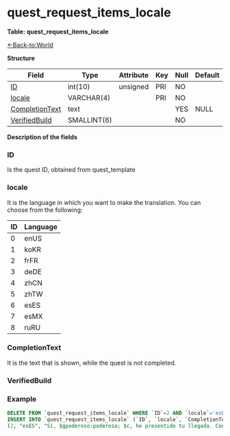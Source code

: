 # quest\_request\_items\_locale

**Table: quest\_request\_items\_locale**

[<-Back-to:World](database-world.md)

**Structure**

| Field               | Type        | Attribute | Key | Null | Default | Extra | Comment |
|---------------------|-------------|-----------|-----|------|---------|-------|---------|
| [ID][1]             | int(10)     | unsigned  | PRI | NO   |         |       |         |
| [locale][2]         | VARCHAR(4)  |           | PRI | NO   |         |       |         |
| [CompletionText][3] | text        |           |     | YES  | NULL    |       |         |
| [VerifiedBuild][4]  | SMALLINT(6) |           |     | NO   |         |       |         |

[1]: #id
[2]: #locale
[3]: #completiontext
[4]: #verifiedbuild

**Description of the fields**

### ID

Is the quest ID, obtained from quest_template

### locale

It is the language in which you want to make the translation.
You can choose from the following:

| ID | Language |
|----|----------|
| 0  | enUS     |
| 1  | koKR     |
| 2  | frFR     |
| 3  | deDE     |
| 4  | zhCN     |
| 5  | zhTW     |
| 6  | esES     |
| 7  | esMX     |
| 8  | ruRU     |

### CompletionText

It is the text that is shown, while the quest is not completed.

### VerifiedBuild

### Example
```sql
DELETE FROM `quest_request_items_locale` WHERE `ID`=2 AND `locale`='esES';
INSERT INTO `quest_request_items_locale` (`ID`, `locale`, `CompletionText`, `VerifiedBuild`) VALUES`ID`, `locale`, `CompletionText`, `VerifiedBuild`
(2, "esES", "Sí, $gpoderoso:poderosa; $c, he presentido tu llegada. Confío que tienes más noticias que darme sobre tu caza.", 0);
```
